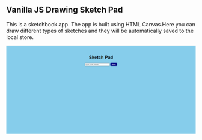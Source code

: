 ## Vanilla JS Drawing Sketch Pad

This is a sketchbook app. The app is built using HTML Canvas.Here you can draw different types of sketches and they will be automatically saved to the local store.

<img src="./skech-pad.gif" alt="" srcset="">
